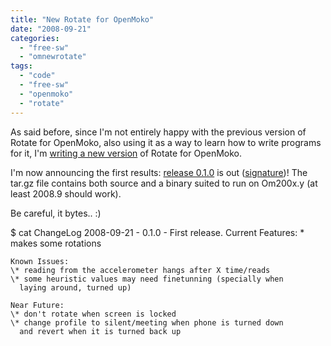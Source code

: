 ```yaml
---
title: "New Rotate for OpenMoko"
date: "2008-09-21"
categories: 
  - "free-sw"
  - "omnewrotate"
tags: 
  - "code"
  - "free-sw"
  - "openmoko"
  - "rotate"
---
```


As said before, since I'm not entirely happy with the previous version of Rotate for OpenMoko, also using it as a way to learn how to write programs for it, I'm [writing a new version](http://blog.1407.org/2008/09/21/getting-ready-for-rotate-rewrite/) of Rotate for OpenMoko.

I'm now announcing the first results: [release 0.1.0](http://files.1407.org/openmoko/rotate/rotate-0.1.0.tar.gz) is out ([signature](http://files.1407.org/openmoko/rotate/rotate-0.1.0.tar.gz.asc))! The tar.gz file contains both source and a binary suited to run on Om200x.y (at least 2008.9 should work).

Be careful, it bytes.. :)

$ cat ChangeLog
2008-09-21 - 0.1.0 - First release.
	Current Features:
	\* makes some rotations

	Known Issues:
	\* reading from the accelerometer hangs after X time/reads
	\* some heuristic values may need finetunning (specially when
	  laying around, turned up)

	Near Future:
	\* don't rotate when screen is locked
	\* change profile to silent/meeting when phone is turned down
	  and revert when it is turned back up
